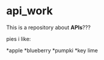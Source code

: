# api_work
This is a repository about **APIs**???

pies i like:

*apple
*blueberry
*pumpki
*key lime
